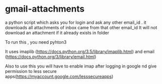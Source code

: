 # gmail-attachments
a python script which asks you for login and ask any other email_id . it downloads all attachments of inbox  came from that other email_id
It will not download an attachment if it already exists in folder

To run this , you need pyhton3

It uses imaplib (https://docs.python.org/3.5/library/imaplib.html)
and email (https://docs.python.org/3/library/email.html)

Also to use this you will have to enable imap after logging in google 
nd give permission to less secure apps(https://myaccount.google.com/lesssecureapps)
